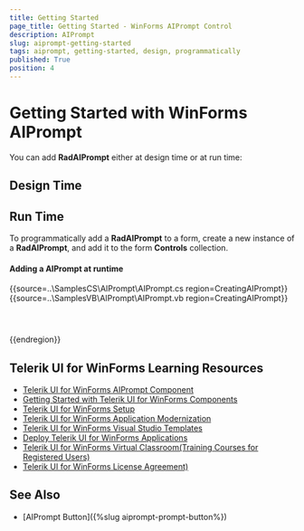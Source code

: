 ```yaml
---
title: Getting Started
page_title: Getting Started - WinForms AIPrompt Control
description: AIPrompt
slug: aiprompt-getting-started
tags: aiprompt, getting-started, design, programmatically
published: True
position: 4 
---
```


# Getting Started with WinForms AIPrompt

You can add __RadAIPrompt__ either at design time or at run time:

## Design Time




## Run Time

To programmatically add a __RadAIPrompt__ to a form, create a new instance of a __RadAIPrompt__, and add it to the form __Controls__ collection. 

#### Adding a AIPrompt at runtime 

{{source=..\SamplesCS\AIPrompt\AIPrompt.cs region=CreatingAIPrompt}} 
{{source=..\SamplesVB\AIPrompt\AIPrompt.vb region=CreatingAIPrompt}} 

````C#


````
````VB.NET


````

{{endregion}} 


## Telerik UI for WinForms Learning Resources
* [Telerik UI for WinForms AIPrompt Component](https://www.telerik.com/products/winforms/aiprompt.aspx)
* [Getting Started with Telerik UI for WinForms Components](https://docs.telerik.com/devtools/winforms/getting-started/first-steps)
* [Telerik UI for WinForms Setup](https://docs.telerik.com/devtools/winforms/installation-and-upgrades/installing-on-your-computer)
* [Telerik UI for WinForms Application Modernization](https://docs.telerik.com/devtools/winforms/winforms-converter/overview)
* [Telerik UI for WinForms Visual Studio Templates](https://docs.telerik.com/devtools/winforms/visual-studio-integration/visual-studio-templates)
* [Deploy Telerik UI for WinForms Applications](https://docs.telerik.com/devtools/winforms/deployment-and-distribution/application-deployment)
* [Telerik UI for WinForms Virtual Classroom(Training Courses for Registered Users)](https://learn.telerik.com/learn/course/external/view/elearning/17/telerik-ui-for-winforms)
* [Telerik UI for WinForms License Agreement)](https://www.telerik.com/purchase/license-agreement/winforms-dlw-s)

## See Also

* [AIPrompt Button]({%slug aiprompt-prompt-button%})
